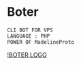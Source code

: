 # Boter

```
CLI BOT FOR VPS
LANGUAGE : PHP
POWER OF MadelineProto
```

[!BOTER LOGO](http://storage.boter.xyz/photos/Boter.png)
